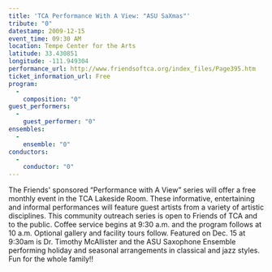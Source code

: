 ```yaml
---
title: 'TCA Performance With A View: "ASU SaXmas"'
tribute: "0"
datestamp: 2009-12-15
event_time: 09:30 AM
location: Tempe Center for the Arts
latitude: 33.430851
longitude: -111.949304
performance_url: http://www.friendsoftca.org/index_files/Page395.htm
ticket_information_url: Free
program: 
  -
    composition: "0"
guest_performers: 
  -
    guest_performer: "0"
ensembles: 
  -
    ensemble: "0"
conductors: 
  -
    conductor: "0"
---
```

The Friends' sponsored &#8220;Performance with A View&#8221; series will offer a free monthly event in the TCA Lakeside Room. These informative, entertaining and informal performances will feature guest artists from a variety of artistic disciplines. This community outreach series is open to Friends of TCA and to the public. Coffee service begins at 9:30 a.m. and the program follows at 10 a.m. Optional gallery and facility tours follow.  Featured on Dec. 15 at 9:30am is Dr. Timothy McAllister and the ASU Saxophone Ensemble performing holiday and seasonal arrangements in classical and jazz styles.  Fun for the whole family!!